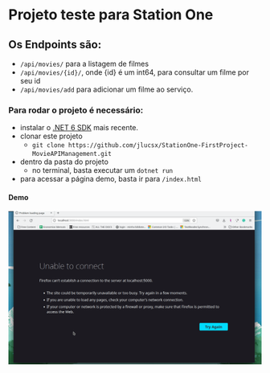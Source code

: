 # Projeto teste para Station One
## Os Endpoints são:
- `/api/movies/` para a listagem de filmes
- `/api/movies/{id}/`, onde {id} é um int64, para consultar um filme por seu id
- `/api/movies/add` para adicionar um filme ao serviço.

### Para rodar o projeto é necessário:
- instalar o [.NET 6 SDK](https://dotnet.microsoft.com/en-us/download/dotnet/6.0) mais recente.
- clonar este projeto
  - `git clone https://github.com/jlucsx/StationOne-FirstProject-MovieAPIManagement.git`
- dentro da pasta do projeto
  - no terminal, basta executar um `dotnet run`
- para acessar a página demo, basta ir para `/index.html`

#### Demo
![Rápido .gif testando o projeto](./etc/demo.gif)
